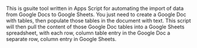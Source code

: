 This is gsuite tool written in Apps Script for automating the import of data from Google Docs to Google Sheets. You just need to create a Google Doc with tables, then populate those tables in the document with text. This script will then pull the content of those Google Doc tables into a Google Sheets spreadsheet, with each row, column table entry in the Google Doc a separate row, column entry in Google Sheets.

